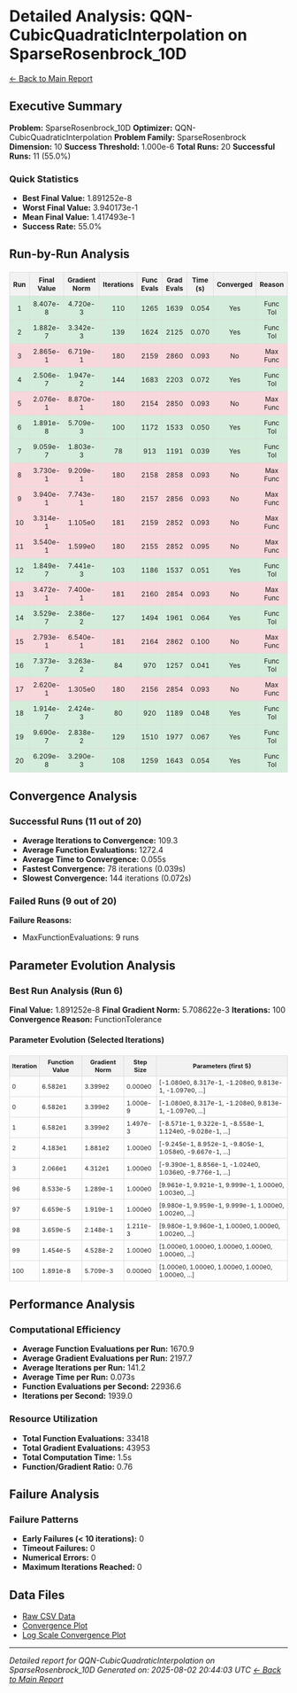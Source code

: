 # Detailed Analysis: QQN-CubicQuadraticInterpolation on SparseRosenbrock_10D
[← Back to Main Report](benchmark_report.md)
## Executive Summary
**Problem:** SparseRosenbrock_10D
**Optimizer:** QQN-CubicQuadraticInterpolation
**Problem Family:** SparseRosenbrock
**Dimension:** 10
**Success Threshold:** 1.000e-6
**Total Runs:** 20
**Successful Runs:** 11 (55.0%)

### Quick Statistics
* **Best Final Value:** 1.891252e-8
* **Worst Final Value:** 3.940173e-1
* **Mean Final Value:** 1.417493e-1
* **Success Rate:** 55.0%


## Run-by-Run Analysis
<table style="border-collapse: collapse; width: 100%; margin: 20px 0; font-size: 12px;">
<tr style="background-color: #f2f2f2;">
<th style="border: 1px solid #ddd; padding: 6px; text-align: center;">Run</th>
<th style="border: 1px solid #ddd; padding: 6px; text-align: center;">Final Value</th>
<th style="border: 1px solid #ddd; padding: 6px; text-align: center;">Gradient Norm</th>
<th style="border: 1px solid #ddd; padding: 6px; text-align: center;">Iterations</th>
<th style="border: 1px solid #ddd; padding: 6px; text-align: center;">Func Evals</th>
<th style="border: 1px solid #ddd; padding: 6px; text-align: center;">Grad Evals</th>
<th style="border: 1px solid #ddd; padding: 6px; text-align: center;">Time (s)</th>
<th style="border: 1px solid #ddd; padding: 6px; text-align: center;">Converged</th>
<th style="border: 1px solid #ddd; padding: 6px; text-align: center;">Reason</th>
</tr>
<tr style="background-color: #d4edda;">
<td style="border: 1px solid #ddd; padding: 6px; text-align: center;">1</td>
<td style="border: 1px solid #ddd; padding: 6px; text-align: center;">8.407e-8</td>
<td style="border: 1px solid #ddd; padding: 6px; text-align: center;">4.720e-3</td>
<td style="border: 1px solid #ddd; padding: 6px; text-align: center;">110</td>
<td style="border: 1px solid #ddd; padding: 6px; text-align: center;">1265</td>
<td style="border: 1px solid #ddd; padding: 6px; text-align: center;">1639</td>
<td style="border: 1px solid #ddd; padding: 6px; text-align: center;">0.054</td>
<td style="border: 1px solid #ddd; padding: 6px; text-align: center;">Yes</td>
<td style="border: 1px solid #ddd; padding: 6px; text-align: center;">Func Tol</td>
</tr>
<tr style="background-color: #d4edda;">
<td style="border: 1px solid #ddd; padding: 6px; text-align: center;">2</td>
<td style="border: 1px solid #ddd; padding: 6px; text-align: center;">1.882e-7</td>
<td style="border: 1px solid #ddd; padding: 6px; text-align: center;">3.342e-3</td>
<td style="border: 1px solid #ddd; padding: 6px; text-align: center;">139</td>
<td style="border: 1px solid #ddd; padding: 6px; text-align: center;">1624</td>
<td style="border: 1px solid #ddd; padding: 6px; text-align: center;">2125</td>
<td style="border: 1px solid #ddd; padding: 6px; text-align: center;">0.070</td>
<td style="border: 1px solid #ddd; padding: 6px; text-align: center;">Yes</td>
<td style="border: 1px solid #ddd; padding: 6px; text-align: center;">Func Tol</td>
</tr>
<tr style="background-color: #f8d7da;">
<td style="border: 1px solid #ddd; padding: 6px; text-align: center;">3</td>
<td style="border: 1px solid #ddd; padding: 6px; text-align: center;">2.865e-1</td>
<td style="border: 1px solid #ddd; padding: 6px; text-align: center;">6.719e-1</td>
<td style="border: 1px solid #ddd; padding: 6px; text-align: center;">180</td>
<td style="border: 1px solid #ddd; padding: 6px; text-align: center;">2159</td>
<td style="border: 1px solid #ddd; padding: 6px; text-align: center;">2860</td>
<td style="border: 1px solid #ddd; padding: 6px; text-align: center;">0.093</td>
<td style="border: 1px solid #ddd; padding: 6px; text-align: center;">No</td>
<td style="border: 1px solid #ddd; padding: 6px; text-align: center;">Max Func</td>
</tr>
<tr style="background-color: #d4edda;">
<td style="border: 1px solid #ddd; padding: 6px; text-align: center;">4</td>
<td style="border: 1px solid #ddd; padding: 6px; text-align: center;">2.506e-7</td>
<td style="border: 1px solid #ddd; padding: 6px; text-align: center;">1.947e-2</td>
<td style="border: 1px solid #ddd; padding: 6px; text-align: center;">144</td>
<td style="border: 1px solid #ddd; padding: 6px; text-align: center;">1683</td>
<td style="border: 1px solid #ddd; padding: 6px; text-align: center;">2203</td>
<td style="border: 1px solid #ddd; padding: 6px; text-align: center;">0.072</td>
<td style="border: 1px solid #ddd; padding: 6px; text-align: center;">Yes</td>
<td style="border: 1px solid #ddd; padding: 6px; text-align: center;">Func Tol</td>
</tr>
<tr style="background-color: #f8d7da;">
<td style="border: 1px solid #ddd; padding: 6px; text-align: center;">5</td>
<td style="border: 1px solid #ddd; padding: 6px; text-align: center;">2.076e-1</td>
<td style="border: 1px solid #ddd; padding: 6px; text-align: center;">8.870e-1</td>
<td style="border: 1px solid #ddd; padding: 6px; text-align: center;">180</td>
<td style="border: 1px solid #ddd; padding: 6px; text-align: center;">2154</td>
<td style="border: 1px solid #ddd; padding: 6px; text-align: center;">2850</td>
<td style="border: 1px solid #ddd; padding: 6px; text-align: center;">0.093</td>
<td style="border: 1px solid #ddd; padding: 6px; text-align: center;">No</td>
<td style="border: 1px solid #ddd; padding: 6px; text-align: center;">Max Func</td>
</tr>
<tr style="background-color: #d4edda;">
<td style="border: 1px solid #ddd; padding: 6px; text-align: center;">6</td>
<td style="border: 1px solid #ddd; padding: 6px; text-align: center;">1.891e-8</td>
<td style="border: 1px solid #ddd; padding: 6px; text-align: center;">5.709e-3</td>
<td style="border: 1px solid #ddd; padding: 6px; text-align: center;">100</td>
<td style="border: 1px solid #ddd; padding: 6px; text-align: center;">1172</td>
<td style="border: 1px solid #ddd; padding: 6px; text-align: center;">1533</td>
<td style="border: 1px solid #ddd; padding: 6px; text-align: center;">0.050</td>
<td style="border: 1px solid #ddd; padding: 6px; text-align: center;">Yes</td>
<td style="border: 1px solid #ddd; padding: 6px; text-align: center;">Func Tol</td>
</tr>
<tr style="background-color: #d4edda;">
<td style="border: 1px solid #ddd; padding: 6px; text-align: center;">7</td>
<td style="border: 1px solid #ddd; padding: 6px; text-align: center;">9.059e-7</td>
<td style="border: 1px solid #ddd; padding: 6px; text-align: center;">1.803e-3</td>
<td style="border: 1px solid #ddd; padding: 6px; text-align: center;">78</td>
<td style="border: 1px solid #ddd; padding: 6px; text-align: center;">913</td>
<td style="border: 1px solid #ddd; padding: 6px; text-align: center;">1191</td>
<td style="border: 1px solid #ddd; padding: 6px; text-align: center;">0.039</td>
<td style="border: 1px solid #ddd; padding: 6px; text-align: center;">Yes</td>
<td style="border: 1px solid #ddd; padding: 6px; text-align: center;">Func Tol</td>
</tr>
<tr style="background-color: #f8d7da;">
<td style="border: 1px solid #ddd; padding: 6px; text-align: center;">8</td>
<td style="border: 1px solid #ddd; padding: 6px; text-align: center;">3.730e-1</td>
<td style="border: 1px solid #ddd; padding: 6px; text-align: center;">9.209e-1</td>
<td style="border: 1px solid #ddd; padding: 6px; text-align: center;">180</td>
<td style="border: 1px solid #ddd; padding: 6px; text-align: center;">2158</td>
<td style="border: 1px solid #ddd; padding: 6px; text-align: center;">2858</td>
<td style="border: 1px solid #ddd; padding: 6px; text-align: center;">0.093</td>
<td style="border: 1px solid #ddd; padding: 6px; text-align: center;">No</td>
<td style="border: 1px solid #ddd; padding: 6px; text-align: center;">Max Func</td>
</tr>
<tr style="background-color: #f8d7da;">
<td style="border: 1px solid #ddd; padding: 6px; text-align: center;">9</td>
<td style="border: 1px solid #ddd; padding: 6px; text-align: center;">3.940e-1</td>
<td style="border: 1px solid #ddd; padding: 6px; text-align: center;">7.743e-1</td>
<td style="border: 1px solid #ddd; padding: 6px; text-align: center;">180</td>
<td style="border: 1px solid #ddd; padding: 6px; text-align: center;">2157</td>
<td style="border: 1px solid #ddd; padding: 6px; text-align: center;">2856</td>
<td style="border: 1px solid #ddd; padding: 6px; text-align: center;">0.093</td>
<td style="border: 1px solid #ddd; padding: 6px; text-align: center;">No</td>
<td style="border: 1px solid #ddd; padding: 6px; text-align: center;">Max Func</td>
</tr>
<tr style="background-color: #f8d7da;">
<td style="border: 1px solid #ddd; padding: 6px; text-align: center;">10</td>
<td style="border: 1px solid #ddd; padding: 6px; text-align: center;">3.314e-1</td>
<td style="border: 1px solid #ddd; padding: 6px; text-align: center;">1.105e0</td>
<td style="border: 1px solid #ddd; padding: 6px; text-align: center;">181</td>
<td style="border: 1px solid #ddd; padding: 6px; text-align: center;">2159</td>
<td style="border: 1px solid #ddd; padding: 6px; text-align: center;">2852</td>
<td style="border: 1px solid #ddd; padding: 6px; text-align: center;">0.093</td>
<td style="border: 1px solid #ddd; padding: 6px; text-align: center;">No</td>
<td style="border: 1px solid #ddd; padding: 6px; text-align: center;">Max Func</td>
</tr>
<tr style="background-color: #f8d7da;">
<td style="border: 1px solid #ddd; padding: 6px; text-align: center;">11</td>
<td style="border: 1px solid #ddd; padding: 6px; text-align: center;">3.540e-1</td>
<td style="border: 1px solid #ddd; padding: 6px; text-align: center;">1.599e0</td>
<td style="border: 1px solid #ddd; padding: 6px; text-align: center;">180</td>
<td style="border: 1px solid #ddd; padding: 6px; text-align: center;">2155</td>
<td style="border: 1px solid #ddd; padding: 6px; text-align: center;">2852</td>
<td style="border: 1px solid #ddd; padding: 6px; text-align: center;">0.095</td>
<td style="border: 1px solid #ddd; padding: 6px; text-align: center;">No</td>
<td style="border: 1px solid #ddd; padding: 6px; text-align: center;">Max Func</td>
</tr>
<tr style="background-color: #d4edda;">
<td style="border: 1px solid #ddd; padding: 6px; text-align: center;">12</td>
<td style="border: 1px solid #ddd; padding: 6px; text-align: center;">1.849e-7</td>
<td style="border: 1px solid #ddd; padding: 6px; text-align: center;">7.441e-3</td>
<td style="border: 1px solid #ddd; padding: 6px; text-align: center;">103</td>
<td style="border: 1px solid #ddd; padding: 6px; text-align: center;">1186</td>
<td style="border: 1px solid #ddd; padding: 6px; text-align: center;">1537</td>
<td style="border: 1px solid #ddd; padding: 6px; text-align: center;">0.051</td>
<td style="border: 1px solid #ddd; padding: 6px; text-align: center;">Yes</td>
<td style="border: 1px solid #ddd; padding: 6px; text-align: center;">Func Tol</td>
</tr>
<tr style="background-color: #f8d7da;">
<td style="border: 1px solid #ddd; padding: 6px; text-align: center;">13</td>
<td style="border: 1px solid #ddd; padding: 6px; text-align: center;">3.472e-1</td>
<td style="border: 1px solid #ddd; padding: 6px; text-align: center;">7.400e-1</td>
<td style="border: 1px solid #ddd; padding: 6px; text-align: center;">181</td>
<td style="border: 1px solid #ddd; padding: 6px; text-align: center;">2160</td>
<td style="border: 1px solid #ddd; padding: 6px; text-align: center;">2854</td>
<td style="border: 1px solid #ddd; padding: 6px; text-align: center;">0.093</td>
<td style="border: 1px solid #ddd; padding: 6px; text-align: center;">No</td>
<td style="border: 1px solid #ddd; padding: 6px; text-align: center;">Max Func</td>
</tr>
<tr style="background-color: #d4edda;">
<td style="border: 1px solid #ddd; padding: 6px; text-align: center;">14</td>
<td style="border: 1px solid #ddd; padding: 6px; text-align: center;">3.529e-7</td>
<td style="border: 1px solid #ddd; padding: 6px; text-align: center;">2.386e-2</td>
<td style="border: 1px solid #ddd; padding: 6px; text-align: center;">127</td>
<td style="border: 1px solid #ddd; padding: 6px; text-align: center;">1494</td>
<td style="border: 1px solid #ddd; padding: 6px; text-align: center;">1961</td>
<td style="border: 1px solid #ddd; padding: 6px; text-align: center;">0.064</td>
<td style="border: 1px solid #ddd; padding: 6px; text-align: center;">Yes</td>
<td style="border: 1px solid #ddd; padding: 6px; text-align: center;">Func Tol</td>
</tr>
<tr style="background-color: #f8d7da;">
<td style="border: 1px solid #ddd; padding: 6px; text-align: center;">15</td>
<td style="border: 1px solid #ddd; padding: 6px; text-align: center;">2.793e-1</td>
<td style="border: 1px solid #ddd; padding: 6px; text-align: center;">6.540e-1</td>
<td style="border: 1px solid #ddd; padding: 6px; text-align: center;">181</td>
<td style="border: 1px solid #ddd; padding: 6px; text-align: center;">2164</td>
<td style="border: 1px solid #ddd; padding: 6px; text-align: center;">2862</td>
<td style="border: 1px solid #ddd; padding: 6px; text-align: center;">0.100</td>
<td style="border: 1px solid #ddd; padding: 6px; text-align: center;">No</td>
<td style="border: 1px solid #ddd; padding: 6px; text-align: center;">Max Func</td>
</tr>
<tr style="background-color: #d4edda;">
<td style="border: 1px solid #ddd; padding: 6px; text-align: center;">16</td>
<td style="border: 1px solid #ddd; padding: 6px; text-align: center;">7.373e-7</td>
<td style="border: 1px solid #ddd; padding: 6px; text-align: center;">3.263e-2</td>
<td style="border: 1px solid #ddd; padding: 6px; text-align: center;">84</td>
<td style="border: 1px solid #ddd; padding: 6px; text-align: center;">970</td>
<td style="border: 1px solid #ddd; padding: 6px; text-align: center;">1257</td>
<td style="border: 1px solid #ddd; padding: 6px; text-align: center;">0.041</td>
<td style="border: 1px solid #ddd; padding: 6px; text-align: center;">Yes</td>
<td style="border: 1px solid #ddd; padding: 6px; text-align: center;">Func Tol</td>
</tr>
<tr style="background-color: #f8d7da;">
<td style="border: 1px solid #ddd; padding: 6px; text-align: center;">17</td>
<td style="border: 1px solid #ddd; padding: 6px; text-align: center;">2.620e-1</td>
<td style="border: 1px solid #ddd; padding: 6px; text-align: center;">1.305e0</td>
<td style="border: 1px solid #ddd; padding: 6px; text-align: center;">180</td>
<td style="border: 1px solid #ddd; padding: 6px; text-align: center;">2156</td>
<td style="border: 1px solid #ddd; padding: 6px; text-align: center;">2854</td>
<td style="border: 1px solid #ddd; padding: 6px; text-align: center;">0.093</td>
<td style="border: 1px solid #ddd; padding: 6px; text-align: center;">No</td>
<td style="border: 1px solid #ddd; padding: 6px; text-align: center;">Max Func</td>
</tr>
<tr style="background-color: #d4edda;">
<td style="border: 1px solid #ddd; padding: 6px; text-align: center;">18</td>
<td style="border: 1px solid #ddd; padding: 6px; text-align: center;">1.914e-7</td>
<td style="border: 1px solid #ddd; padding: 6px; text-align: center;">2.424e-3</td>
<td style="border: 1px solid #ddd; padding: 6px; text-align: center;">80</td>
<td style="border: 1px solid #ddd; padding: 6px; text-align: center;">920</td>
<td style="border: 1px solid #ddd; padding: 6px; text-align: center;">1189</td>
<td style="border: 1px solid #ddd; padding: 6px; text-align: center;">0.048</td>
<td style="border: 1px solid #ddd; padding: 6px; text-align: center;">Yes</td>
<td style="border: 1px solid #ddd; padding: 6px; text-align: center;">Func Tol</td>
</tr>
<tr style="background-color: #d4edda;">
<td style="border: 1px solid #ddd; padding: 6px; text-align: center;">19</td>
<td style="border: 1px solid #ddd; padding: 6px; text-align: center;">9.690e-7</td>
<td style="border: 1px solid #ddd; padding: 6px; text-align: center;">2.838e-2</td>
<td style="border: 1px solid #ddd; padding: 6px; text-align: center;">129</td>
<td style="border: 1px solid #ddd; padding: 6px; text-align: center;">1510</td>
<td style="border: 1px solid #ddd; padding: 6px; text-align: center;">1977</td>
<td style="border: 1px solid #ddd; padding: 6px; text-align: center;">0.067</td>
<td style="border: 1px solid #ddd; padding: 6px; text-align: center;">Yes</td>
<td style="border: 1px solid #ddd; padding: 6px; text-align: center;">Func Tol</td>
</tr>
<tr style="background-color: #d4edda;">
<td style="border: 1px solid #ddd; padding: 6px; text-align: center;">20</td>
<td style="border: 1px solid #ddd; padding: 6px; text-align: center;">6.209e-8</td>
<td style="border: 1px solid #ddd; padding: 6px; text-align: center;">3.290e-3</td>
<td style="border: 1px solid #ddd; padding: 6px; text-align: center;">108</td>
<td style="border: 1px solid #ddd; padding: 6px; text-align: center;">1259</td>
<td style="border: 1px solid #ddd; padding: 6px; text-align: center;">1643</td>
<td style="border: 1px solid #ddd; padding: 6px; text-align: center;">0.054</td>
<td style="border: 1px solid #ddd; padding: 6px; text-align: center;">Yes</td>
<td style="border: 1px solid #ddd; padding: 6px; text-align: center;">Func Tol</td>
</tr>
</table>

## Convergence Analysis

### Successful Runs (11 out of 20)

* **Average Iterations to Convergence:** 109.3
* **Average Function Evaluations:** 1272.4
* **Average Time to Convergence:** 0.055s
* **Fastest Convergence:** 78 iterations (0.039s)
* **Slowest Convergence:** 144 iterations (0.072s)

### Failed Runs (9 out of 20)

**Failure Reasons:**
- MaxFunctionEvaluations: 9 runs

## Parameter Evolution Analysis

### Best Run Analysis (Run 6)
**Final Value:** 1.891252e-8
**Final Gradient Norm:** 5.708622e-3
**Iterations:** 100
**Convergence Reason:** FunctionTolerance

#### Parameter Evolution (Selected Iterations)

<table style="border-collapse: collapse; width: 100%; margin: 20px 0; font-size: 11px;">
<tr style="background-color: #f2f2f2;">
<th style="border: 1px solid #ddd; padding: 4px;">Iteration</th>
<th style="border: 1px solid #ddd; padding: 4px;">Function Value</th>
<th style="border: 1px solid #ddd; padding: 4px;">Gradient Norm</th>
<th style="border: 1px solid #ddd; padding: 4px;">Step Size</th>
<th style="border: 1px solid #ddd; padding: 4px;">Parameters (first 5)</th>
</tr>
<tr><td style="border: 1px solid #ddd; padding: 4px;">0</td><td style="border: 1px solid #ddd; padding: 4px;">6.582e1</td><td style="border: 1px solid #ddd; padding: 4px;">3.399e2</td><td style="border: 1px solid #ddd; padding: 4px;">0.000e0</td><td style="border: 1px solid #ddd; padding: 4px;">[-1.080e0, 8.317e-1, -1.208e0, 9.813e-1, -1.097e0, ...]</td></tr>
<tr><td style="border: 1px solid #ddd; padding: 4px;">0</td><td style="border: 1px solid #ddd; padding: 4px;">6.582e1</td><td style="border: 1px solid #ddd; padding: 4px;">3.399e2</td><td style="border: 1px solid #ddd; padding: 4px;">1.000e-9</td><td style="border: 1px solid #ddd; padding: 4px;">[-1.080e0, 8.317e-1, -1.208e0, 9.813e-1, -1.097e0, ...]</td></tr>
<tr><td style="border: 1px solid #ddd; padding: 4px;">1</td><td style="border: 1px solid #ddd; padding: 4px;">6.582e1</td><td style="border: 1px solid #ddd; padding: 4px;">3.399e2</td><td style="border: 1px solid #ddd; padding: 4px;">1.497e-3</td><td style="border: 1px solid #ddd; padding: 4px;">[-8.571e-1, 9.322e-1, -8.558e-1, 1.124e0, -9.028e-1, ...]</td></tr>
<tr><td style="border: 1px solid #ddd; padding: 4px;">2</td><td style="border: 1px solid #ddd; padding: 4px;">4.183e1</td><td style="border: 1px solid #ddd; padding: 4px;">1.881e2</td><td style="border: 1px solid #ddd; padding: 4px;">1.000e0</td><td style="border: 1px solid #ddd; padding: 4px;">[-9.245e-1, 8.952e-1, -9.805e-1, 1.058e0, -9.667e-1, ...]</td></tr>
<tr><td style="border: 1px solid #ddd; padding: 4px;">3</td><td style="border: 1px solid #ddd; padding: 4px;">2.066e1</td><td style="border: 1px solid #ddd; padding: 4px;">4.312e1</td><td style="border: 1px solid #ddd; padding: 4px;">1.000e0</td><td style="border: 1px solid #ddd; padding: 4px;">[-9.390e-1, 8.856e-1, -1.024e0, 1.036e0, -9.776e-1, ...]</td></tr>
<tr><td style="border: 1px solid #ddd; padding: 4px;">96</td><td style="border: 1px solid #ddd; padding: 4px;">8.533e-5</td><td style="border: 1px solid #ddd; padding: 4px;">1.289e-1</td><td style="border: 1px solid #ddd; padding: 4px;">1.000e0</td><td style="border: 1px solid #ddd; padding: 4px;">[9.961e-1, 9.921e-1, 9.999e-1, 1.000e0, 1.003e0, ...]</td></tr>
<tr><td style="border: 1px solid #ddd; padding: 4px;">97</td><td style="border: 1px solid #ddd; padding: 4px;">6.659e-5</td><td style="border: 1px solid #ddd; padding: 4px;">1.919e-1</td><td style="border: 1px solid #ddd; padding: 4px;">1.000e0</td><td style="border: 1px solid #ddd; padding: 4px;">[9.980e-1, 9.959e-1, 9.999e-1, 1.000e0, 1.002e0, ...]</td></tr>
<tr><td style="border: 1px solid #ddd; padding: 4px;">98</td><td style="border: 1px solid #ddd; padding: 4px;">3.659e-5</td><td style="border: 1px solid #ddd; padding: 4px;">2.148e-1</td><td style="border: 1px solid #ddd; padding: 4px;">1.211e-3</td><td style="border: 1px solid #ddd; padding: 4px;">[9.980e-1, 9.960e-1, 1.000e0, 1.000e0, 1.002e0, ...]</td></tr>
<tr><td style="border: 1px solid #ddd; padding: 4px;">99</td><td style="border: 1px solid #ddd; padding: 4px;">1.454e-5</td><td style="border: 1px solid #ddd; padding: 4px;">4.528e-2</td><td style="border: 1px solid #ddd; padding: 4px;">1.000e0</td><td style="border: 1px solid #ddd; padding: 4px;">[1.000e0, 1.000e0, 1.000e0, 1.000e0, 1.000e0, ...]</td></tr>
<tr><td style="border: 1px solid #ddd; padding: 4px;">100</td><td style="border: 1px solid #ddd; padding: 4px;">1.891e-8</td><td style="border: 1px solid #ddd; padding: 4px;">5.709e-3</td><td style="border: 1px solid #ddd; padding: 4px;">0.000e0</td><td style="border: 1px solid #ddd; padding: 4px;">[1.000e0, 1.000e0, 1.000e0, 1.000e0, 1.000e0, ...]</td></tr>
</table>

## Performance Analysis

### Computational Efficiency
- **Average Function Evaluations per Run:** 1670.9
- **Average Gradient Evaluations per Run:** 2197.7
- **Average Iterations per Run:** 141.2
- **Average Time per Run:** 0.073s
- **Function Evaluations per Second:** 22936.6
- **Iterations per Second:** 1939.0
### Resource Utilization
- **Total Function Evaluations:** 33418
- **Total Gradient Evaluations:** 43953
- **Total Computation Time:** 1.5s
- **Function/Gradient Ratio:** 0.76
## Failure Analysis

### Failure Patterns
- **Early Failures (< 10 iterations):** 0
- **Timeout Failures:** 0
- **Numerical Errors:** 0
- **Maximum Iterations Reached:** 0


## Data Files
* [Raw CSV Data](../data/problems/SparseRosenbrock_10D_results.csv)
* [Convergence Plot](../plots/SparseRosenbrock_10D.png)
* [Log Scale Convergence Plot](../plots/SparseRosenbrock_10D_log.png)


---
*Detailed report for QQN-CubicQuadraticInterpolation on SparseRosenbrock_10D*
*Generated on: 2025-08-02 20:44:03 UTC*
*[← Back to Main Report](../benchmark_report.md)*
